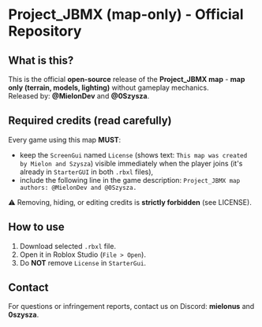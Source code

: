 # Project_JBMX (map-only) - Official Repository

## What is this?
This is the official **open-source** release of the **Project_JBMX map** - **map only (terrain, models, lighting)** without gameplay mechanics.  
Released by: **@MielonDev** and **@0Szysza**.

## Required credits (read carefully)
Every game using this map **MUST**:
- keep the `ScreenGui` named `License` (shows text: `This map was created by Mielon and Szysza`) visible immediately when the player joins (it's already in `StarterGUI` in both `.rbxl` files),
- include the following line in the game description: `Project_JBMX map authors: @MielonDev and @0Szysza.`

⚠️ Removing, hiding, or editing credits is **strictly forbidden** (see LICENSE).

## How to use
1. Download selected `.rbxl` file.
2. Open it in Roblox Studio (`File > Open`).
3. Do **NOT** remove `License` in `StarterGui`.

## Contact
For questions or infringement reports, contact us on Discord: **mielonus** and **0szysza**.

